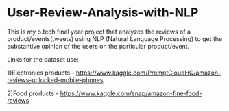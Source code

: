 # User-Review-Analysis-with-NLP
This is my b.tech final year project that analyzes the reviews of a product/events(tweets) using NLP (Natural Language Processing) to get the substantive opinion of the users on the particular product/event.

Links for the dataset use:

1)Electronics products - https://www.kaggle.com/PromptCloudHQ/amazon-reviews-unlocked-mobile-phones

2)Food products - https://www.kaggle.com/snap/amazon-fine-food-reviews
